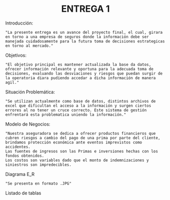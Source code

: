 <h1 align="center">ENTREGA 1</h1>

                      

Introducción:
  
  ```ella
"La presente entrega es un avance del proyecto final, el cual, girara en torno a una empresa de seguros donde la información debe ser manejada cuidadosamente para la futura toma de decisiones estrategicas en torno al mercado."
```

Objetivos:

 ```ella
"El objetivo principal es mantener actualizada la base da datos, ofrecer información relevante y oportuna para la adecuada toma de decisiones, evaluando las desviaciones y riesgos que puedan surgir de la operatoria diara pudiendo accedar a dicha información de manera agil."
```

Situación Problemática:

```ella
"Se utilizan actualmente como base de datos, distintos archivos de excel que dificultan el acceso a la información y surgen ciertos errores al no tener un cruce correcto. Este sistema de gestión enfrentará esta problematica uniendo la información."
 ```

Modelo de Negocios:

```ella
"Nuestra aseguradora se dedica a ofrecer productos financieros que cubren riesgos a cambio del pago de una prima por parte del cliente, brindamos protección económica ante eventos imprevistos como accidentes.
Las fuentes de ingresos son las Primas e inversiones hechas con los fondos obtenidos.
Los costos son variables dado que el monto de indemnizaciones y siniestros son impredecibles.
```

Diagrama E_R

```ella
"Se presenta en formato .JPG"
``` 

Listado de tablas

